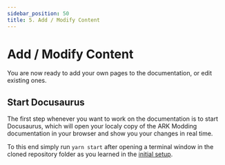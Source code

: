 ```yaml
---
sidebar_position: 50
title: 5. Add / Modify Content
---
```


# Add / Modify Content

You are now ready to add your own pages to the documentation, or edit existing ones.

## Start Docusaurus

The first step whenever you want to work on the documentation is to start Docusaurus, which will open your localy copy of the ARK Modding documentation in your browser and show you your changes in real time.

To this end simply run `yarn start` after opening a terminal window in the cloned repository folder as you learned in the [initial setup](./setup.md).